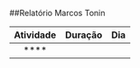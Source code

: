 
##Relatório Marcos Tonin


Atividade  | Duração   | Dia   
:---------:| :-------: | :-------:
****       |           |  
